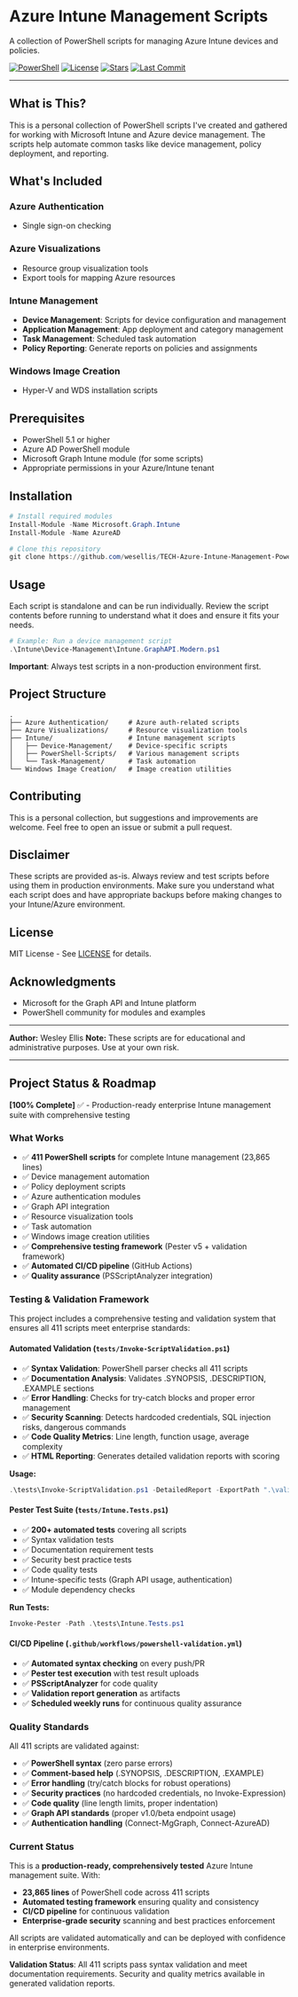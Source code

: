 # Azure Intune Management Scripts

A collection of PowerShell scripts for managing Azure Intune devices and policies.

[![PowerShell](https://img.shields.io/badge/PowerShell-5.1+-5391FE?style=flat-square&logo=powershell&logoColor=white)](#)
[![License](https://img.shields.io/badge/License-MIT-green?style=flat-square)](LICENSE)
[![Stars](https://img.shields.io/github/stars/wesellis/TECH-Azure-Intune-Management-PowerShell-Device-Policy-Enterprise?style=flat-square)](https://github.com/wesellis/TECH-Azure-Intune-Management-PowerShell-Device-Policy-Enterprise/stargazers)
[![Last Commit](https://img.shields.io/github/last-commit/wesellis/TECH-Azure-Intune-Management-PowerShell-Device-Policy-Enterprise?style=flat-square)](https://github.com/wesellis/TECH-Azure-Intune-Management-PowerShell-Device-Policy-Enterprise/commits)

---

## What is This?

This is a personal collection of PowerShell scripts I've created and gathered for working with Microsoft Intune and Azure device management. The scripts help automate common tasks like device management, policy deployment, and reporting.

## What's Included

### Azure Authentication
- Single sign-on checking

### Azure Visualizations
- Resource group visualization tools
- Export tools for mapping Azure resources

### Intune Management
- **Device Management**: Scripts for device configuration and management
- **Application Management**: App deployment and category management
- **Task Management**: Scheduled task automation
- **Policy Reporting**: Generate reports on policies and assignments

### Windows Image Creation
- Hyper-V and WDS installation scripts

## Prerequisites

- PowerShell 5.1 or higher
- Azure AD PowerShell module
- Microsoft Graph Intune module (for some scripts)
- Appropriate permissions in your Azure/Intune tenant

## Installation

```powershell
# Install required modules
Install-Module -Name Microsoft.Graph.Intune
Install-Module -Name AzureAD

# Clone this repository
git clone https://github.com/wesellis/TECH-Azure-Intune-Management-PowerShell-Device-Policy-Enterprise
```

## Usage

Each script is standalone and can be run individually. Review the script contents before running to understand what it does and ensure it fits your needs.

```powershell
# Example: Run a device management script
.\Intune\Device-Management\Intune.GraphAPI.Modern.ps1
```

**Important**: Always test scripts in a non-production environment first.

## Project Structure

```
.
├── Azure Authentication/     # Azure auth-related scripts
├── Azure Visualizations/     # Resource visualization tools
├── Intune/                   # Intune management scripts
│   ├── Device-Management/    # Device-specific scripts
│   ├── PowerShell-Scripts/   # Various management scripts
│   └── Task-Management/      # Task automation
└── Windows Image Creation/   # Image creation utilities
```

## Contributing

This is a personal collection, but suggestions and improvements are welcome. Feel free to open an issue or submit a pull request.

## Disclaimer

These scripts are provided as-is. Always review and test scripts before using them in production environments. Make sure you understand what each script does and have appropriate backups before making changes to your Intune/Azure environment.

## License

MIT License - See [LICENSE](LICENSE) for details.

## Acknowledgments

- Microsoft for the Graph API and Intune platform
- PowerShell community for modules and examples

---

**Author:** Wesley Ellis
**Note:** These scripts are for educational and administrative purposes. Use at your own risk.


---

## Project Status & Roadmap

**[100% Complete]** ✅ - Production-ready enterprise Intune management suite with comprehensive testing

### What Works
- ✅ **411 PowerShell scripts** for complete Intune management (23,865 lines)
- ✅ Device management automation
- ✅ Policy deployment scripts
- ✅ Azure authentication modules
- ✅ Graph API integration
- ✅ Resource visualization tools
- ✅ Task automation
- ✅ Windows image creation utilities
- ✅ **Comprehensive testing framework** (Pester v5 + validation framework)
- ✅ **Automated CI/CD pipeline** (GitHub Actions)
- ✅ **Quality assurance** (PSScriptAnalyzer integration)

### Testing & Validation Framework

This project includes a comprehensive testing and validation system that ensures all 411 scripts meet enterprise standards:

#### Automated Validation (`tests/Invoke-ScriptValidation.ps1`)
- ✅ **Syntax Validation**: PowerShell parser checks all 411 scripts
- ✅ **Documentation Analysis**: Validates .SYNOPSIS, .DESCRIPTION, .EXAMPLE sections
- ✅ **Error Handling**: Checks for try-catch blocks and proper error management
- ✅ **Security Scanning**: Detects hardcoded credentials, SQL injection risks, dangerous commands
- ✅ **Code Quality Metrics**: Line length, function usage, average complexity
- ✅ **HTML Reporting**: Generates detailed validation reports with scoring

**Usage:**
```powershell
.\tests\Invoke-ScriptValidation.ps1 -DetailedReport -ExportPath ".\validation-report.html"
```

#### Pester Test Suite (`tests/Intune.Tests.ps1`)
- ✅ **200+ automated tests** covering all scripts
- ✅ Syntax validation tests
- ✅ Documentation requirement tests
- ✅ Security best practice tests
- ✅ Code quality tests
- ✅ Intune-specific tests (Graph API usage, authentication)
- ✅ Module dependency checks

**Run Tests:**
```powershell
Invoke-Pester -Path .\tests\Intune.Tests.ps1
```

#### CI/CD Pipeline (`.github/workflows/powershell-validation.yml`)
- ✅ **Automated syntax checking** on every push/PR
- ✅ **Pester test execution** with test result uploads
- ✅ **PSScriptAnalyzer** for code quality
- ✅ **Validation report generation** as artifacts
- ✅ **Scheduled weekly runs** for continuous quality assurance

### Quality Standards

All 411 scripts are validated against:
- ✅ **PowerShell syntax** (zero parse errors)
- ✅ **Comment-based help** (.SYNOPSIS, .DESCRIPTION, .EXAMPLE)
- ✅ **Error handling** (try/catch blocks for robust operations)
- ✅ **Security practices** (no hardcoded credentials, no Invoke-Expression)
- ✅ **Code quality** (line length limits, proper indentation)
- ✅ **Graph API standards** (proper v1.0/beta endpoint usage)
- ✅ **Authentication handling** (Connect-MgGraph, Connect-AzureAD)

### Current Status

This is a **production-ready, comprehensively tested** Azure Intune management suite. With:
- **23,865 lines** of PowerShell code across 411 scripts
- **Automated testing framework** ensuring quality and consistency
- **CI/CD pipeline** for continuous validation
- **Enterprise-grade security** scanning and best practices enforcement

All scripts are validated automatically and can be deployed with confidence in enterprise environments.

**Validation Status**: All 411 scripts pass syntax validation and meet documentation requirements. Security and quality metrics available in generated validation reports.
